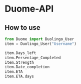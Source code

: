 # Duome-API
## How to use
```py
from Duome import Duolingo_User
item = Duolingo_User("Username")

item.Days_left
item.Persentage_Completed
item.Strength
item.Date_completion
item.ETA
item.ETA.days
```
